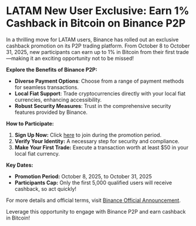 # LATAM New User Exclusive: Earn 1% Cashback in Bitcoin on Binance P2P

In a thrilling move for LATAM users, Binance has rolled out an exclusive cashback promotion on its P2P trading platform. From October 8 to October 31, 2025, new participants can earn up to 1% in Bitcoin from their first trade—making it an exciting opportunity not to be missed!

**Explore the Benefits of Binance P2P:**
- **Diverse Payment Options**: Choose from a range of payment methods for seamless transactions.
- **Local Fiat Support**: Trade cryptocurrencies directly with your local fiat currencies, enhancing accessibility.
- **Robust Security Measures**: Trust in the comprehensive security features provided by Binance.

**How to Participate:**
1. **Sign Up Now:** Click [here](https://app.binance.com/events/p2p-cashback-bitcoin?utm_source=Announcement&utm_campaign=P2P-New-Users&_dp=L3dlYnZpZXcvd2Vidmlldz90eXBlPWRlZmF1bHQmdXJsPWFIUjBjSE02THk5M2QzY3VZbWx1WVc1alpTNWpiMjB2WlhabGJuUnpMM0F5Y0MxallYTm9ZbUZqYXkxaWFYUmpiMmx1UDNWMGJWOXpiM1Z5WTJVOVFXNXViM1Z1WTJWdFpXNTBKblYwYlY5allXMXdZV2xuYmoxUU1sQXRUbVYzTFZWelpYSno) to join during the promotion period.
2. **Verify Your Identity:** A necessary step for security and compliance.
3. **Make Your First Trade:** Execute a transaction worth at least $50 in your local fiat currency.

**Key Dates:**
- **Promotion Period:** October 8, 2025, to October 31, 2025
- **Participants Cap:** Only the first 5,000 qualified users will receive cashback, so act quickly!

For more details and official terms, visit [Binance Official Announcement](https://www.binance.com/en/support/announcement/detail/e4cc0b73837a478c9d00e58060384936).

Leverage this opportunity to engage with Binance P2P and earn cashback in Bitcoin!